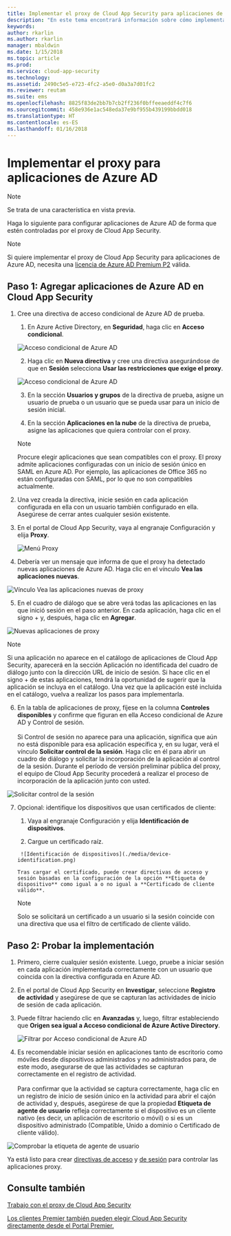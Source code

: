 ```yaml
---
title: Implementar el proxy de Cloud App Security para aplicaciones de Azure AD | Microsoft Docs
description: "En este tema encontrará información sobre cómo implementar el proxy de Microsoft Cloud App Security para aplicaciones de Azure AD."
keywords: 
author: rkarlin
ms.author: rkarlin
manager: mbaldwin
ms.date: 1/15/2018
ms.topic: article
ms.prod: 
ms.service: cloud-app-security
ms.technology: 
ms.assetid: 2490c5e5-e723-4fc2-a5e0-d0a3a7d01fc2
ms.reviewer: reutam
ms.suite: ems
ms.openlocfilehash: 8825f83de2bb7b7cb2ff236f0bffeeaeddf4c7f6
ms.sourcegitcommit: 458e936e1ac548eda37e9bf955b439199bbdd018
ms.translationtype: HT
ms.contentlocale: es-ES
ms.lasthandoff: 01/16/2018
---
```

# <a name="deploy-proxy-for-azure-ad-apps"></a>Implementar el proxy para aplicaciones de Azure AD

> [!NOTE]
> Se trata de una característica en vista previa.

Haga lo siguiente para configurar aplicaciones de Azure AD de forma que estén controladas por el proxy de Cloud App Security.

> [!NOTE]
> Si quiere implementar el proxy de Cloud App Security para aplicaciones de Azure AD, necesita una [licencia de Azure AD Premium P2](https://docs.microsoft.com/azure/active-directory/license-users-groups) válida.

## <a name="step-1-add-azure-ad-apps-in-cloud-app-security"></a>Paso 1: Agregar aplicaciones de Azure AD en Cloud App Security  

1. Cree una directiva de acceso condicional de Azure AD de prueba.

    1. En Azure Active Directory, en **Seguridad**, haga clic en **Acceso condicional**.

     ![Acceso condicional de Azure AD](./media/aad-conditional-access.png)

    2. Haga clic en **Nueva directiva** y cree una directiva asegurándose de que en **Sesión** selecciona **Usar las restricciones que exige el proxy**.

     ![Acceso condicional de Azure AD](./media/proxy-deploy-restrictions-aad.png)

    3. En la sección **Usuarios y grupos** de la directiva de prueba, asigne un usuario de prueba o un usuario que se pueda usar para un inicio de sesión inicial.
    
    4. En la sección **Aplicaciones en la nube** de la directiva de prueba, asigne las aplicaciones que quiera controlar con el proxy. 

     > [!NOTE]
     >Procure elegir aplicaciones que sean compatibles con el proxy. El proxy admite aplicaciones configuradas con un inicio de sesión único en SAML en Azure AD. Por ejemplo, las aplicaciones de Office 365 no están configuradas con SAML, por lo que no son compatibles actualmente.


2.  Una vez creada la directiva, inicie sesión en cada aplicación configurada en ella con un usuario también configurado en ella. Asegúrese de cerrar antes cualquier sesión existente.

3.  En el portal de Cloud App Security, vaya al engranaje Configuración y elija **Proxy**. 
    
      ![Menú Proxy](./media/proxy-menu.png)

4.  Debería ver un mensaje que informa de que el proxy ha detectado nuevas aplicaciones de Azure AD. Haga clic en el vínculo **Vea las aplicaciones nuevas**.

 ![Vínculo Vea las aplicaciones nuevas de proxy](./media/proxy-view-new-apps.png)

5.  En el cuadro de diálogo que se abre verá todas las aplicaciones en las que inició sesión en el paso anterior. En cada aplicación, haga clic en el signo + y, después, haga clic en **Agregar**.

 ![Nuevas aplicaciones de proxy](./media/proxy-new-app.png)

 > [!NOTE]
 > Si una aplicación no aparece en el catálogo de aplicaciones de Cloud App Security, aparecerá en la sección Aplicación no identificada del cuadro de diálogo junto con la dirección URL de inicio de sesión. Si hace clic en el signo + de estas aplicaciones, tendrá la oportunidad de sugerir que la aplicación se incluya en el catálogo. Una vez que la aplicación esté incluida en el catálogo, vuelva a realizar los pasos para implementarla. 

6.  En la tabla de aplicaciones de proxy, fíjese en la columna **Controles disponibles** y confirme que figuran en ella Acceso condicional de Azure AD y Control de sesión. <br></br>Si Control de sesión no aparece para una aplicación, significa que aún no está disponible para esa aplicación específica y, en su lugar, verá el vínculo **Solicitar control de la sesión**. Haga clic en él para abrir un cuadro de diálogo y solicitar la incorporación de la aplicación al control de la sesión. Durante el período de versión preliminar pública del proxy, el equipo de Cloud App Security procederá a realizar el proceso de incorporación de la aplicación junto con usted.
  
 ![Solicitar control de la sesión](./media/request-session-control.png)

7. Opcional: identifique los dispositivos que usan certificados de cliente:

      1. Vaya al engranaje Configuración y elija **Identificación de dispositivos**.

      2. Cargue un certificado raíz.

        ![Identificación de dispositivos](./media/device-identification.png)
 
       Tras cargar el certificado, puede crear directivas de acceso y sesión basadas en la configuración de la opción **Etiqueta de dispositivo** como igual a o no igual a **Certificado de cliente válido**.
 
      > [!NOTE]
      >Solo se solicitará un certificado a un usuario si la sesión coincide con una directiva que usa el filtro de certificado de cliente válido. 

## <a name="step-2-test-the-deployment"></a>Paso 2: Probar la implementación

1. Primero, cierre cualquier sesión existente. Luego, pruebe a iniciar sesión en cada aplicación implementada correctamente con un usuario que coincida con la directiva configurada en Azure AD. 

2.  En el portal de Cloud App Security en **Investigar**, seleccione **Registro de actividad** y asegúrese de que se capturan las actividades de inicio de sesión de cada aplicación.

3.  Puede filtrar haciendo clic en **Avanzadas** y, luego, filtrar estableciendo que **Origen sea igual a Acceso condicional de Azure Active Directory**.

     ![Filtrar por Acceso condicional de Azure AD](./media/sso-logon.png)

3. Es recomendable iniciar sesión en aplicaciones tanto de escritorio como móviles desde dispositivos administrados y no administrados para, de este modo, asegurarse de que las actividades se capturan correctamente en el registro de actividad.<br></br>
Para confirmar que la actividad se captura correctamente, haga clic en un registro de inicio de sesión único en la actividad para abrir el cajón de actividad y, después, asegúrese de que la propiedad **Etiqueta de agente de usuario** refleja correctamente si el dispositivo es un cliente nativo (es decir, un aplicación de escritorio o móvil) o si es un dispositivo administrado (Compatible, Unido a dominio o Certificado de cliente válido).
 
 ![Comprobar la etiqueta de agente de usuario](./media/domain-joined.png)


Ya está listo para crear [directivas de acceso](access-policy-aad.md) y [de sesión](session-policy-aad.md) para controlar las aplicaciones proxy.



## <a name="see-also"></a>Consulte también  
[Trabajo con el proxy de Cloud App Security](proxy-intro-aad.md)   

[Los clientes Premier también pueden elegir Cloud App Security directamente desde el Portal Premier.](https://premier.microsoft.com/)  
  
